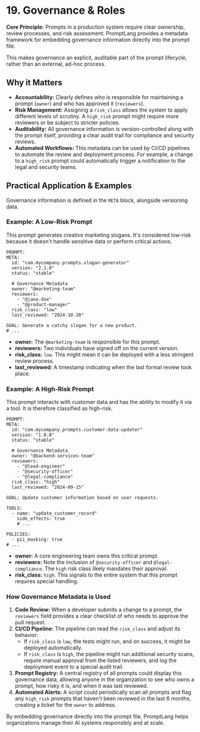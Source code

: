 # 19. Governance & Roles

**Core Principle:** Prompts in a production system require clear ownership, review processes, and risk assessment. PromptLang provides a metadata framework for embedding governance information directly into the prompt file.

This makes governance an explicit, auditable part of the prompt lifecycle, rather than an external, ad-hoc process.

## Why it Matters

*   **Accountability:** Clearly defines who is responsible for maintaining a prompt (`owner`) and who has approved it (`reviewers`).
*   **Risk Management:** Assigning a `risk_class` allows the system to apply different levels of scrutiny. A `high_risk` prompt might require more reviewers or be subject to stricter policies.
*   **Auditability:** All governance information is version-controlled along with the prompt itself, providing a clear audit trail for compliance and security reviews.
*   **Automated Workflows:** This metadata can be used by CI/CD pipelines to automate the review and deployment process. For example, a change to a `high_risk` prompt could automatically trigger a notification to the legal and security teams.

## Practical Application & Examples

Governance information is defined in the `META` block, alongside versioning data.

### Example: A Low-Risk Prompt

This prompt generates creative marketing slogans. It's considered low-risk because it doesn't handle sensitive data or perform critical actions.

```
PROMPT:
META:
  id: "com.mycompany.prompts.slogan-generator"
  version: "2.1.0"
  status: "stable"

  # Governance Metadata
  owner: "@marketing-team"
  reviewers:
    - "@jane.doe"
    - "@product-manager"
  risk_class: "low"
  last_reviewed: "2024-10-20"

GOAL: Generate a catchy slogan for a new product.
# ...
```

*   **owner:** The `@marketing-team` is responsible for this prompt.
*   **reviewers:** Two individuals have signed off on the current version.
*   **risk_class:** `low`. This might mean it can be deployed with a less stringent review process.
*   **last_reviewed:** A timestamp indicating when the last formal review took place.

### Example: A High-Risk Prompt

This prompt interacts with customer data and has the ability to modify it via a tool. It is therefore classified as high-risk.

```
PROMPT:
META:
  id: "com.mycompany.prompts.customer-data-updater"
  version: "1.0.0"
  status: "stable"

  # Governance Metadata
  owner: "@backend-services-team"
  reviewers:
    - "@lead-engineer"
    - "@security-officer"
    - "@legal-compliance"
  risk_class: "high"
  last_reviewed: "2024-09-15"

GOAL: Update customer information based on user requests.

TOOLS:
  - name: "update_customer_record"
    side_effects: true
    # ...

POLICIES:
  - pii_masking: true
# ...
```

*   **owner:** A core engineering team owns this critical prompt.
*   **reviewers:** Note the inclusion of `@security-officer` and `@legal-compliance`. The `high` risk class likely mandates their approval.
*   **risk_class:** `high`. This signals to the entire system that this prompt requires special handling.

### How Governance Metadata is Used

1.  **Code Review:** When a developer submits a change to a prompt, the `reviewers` field provides a clear checklist of who needs to approve the pull request.
2.  **CI/CD Pipeline:** The pipeline can read the `risk_class` and adjust its behavior:
    *   If `risk_class` is `low`, the tests might run, and on success, it might be deployed automatically.
    *   If `risk_class` is `high`, the pipeline might run additional security scans, require manual approval from the listed reviewers, and log the deployment event to a special audit trail.
3.  **Prompt Registry:** A central registry of all prompts could display this governance data, allowing anyone in the organization to see who owns a prompt, how risky it is, and when it was last reviewed.
4.  **Automated Alerts:** A script could periodically scan all prompts and flag any `high_risk` prompts that haven't been reviewed in the last 6 months, creating a ticket for the `owner` to address.

By embedding governance directly into the prompt file, PromptLang helps organizations manage their AI systems responsibly and at scale.
